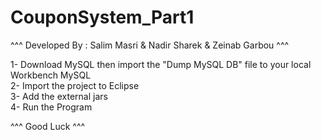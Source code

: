 # CouponSystem_Part1

^^^ Developed By :  Salim Masri  & Nadir Sharek  &  Zeinab Garbou ^^^

1- Download MySQL then import the "Dump MySQL DB" file to your local Workbench MySQL<br>
2- Import the project to Eclipse<br>
3- Add the external jars<br>
4- Run the Program

^^^ Good Luck ^^^
